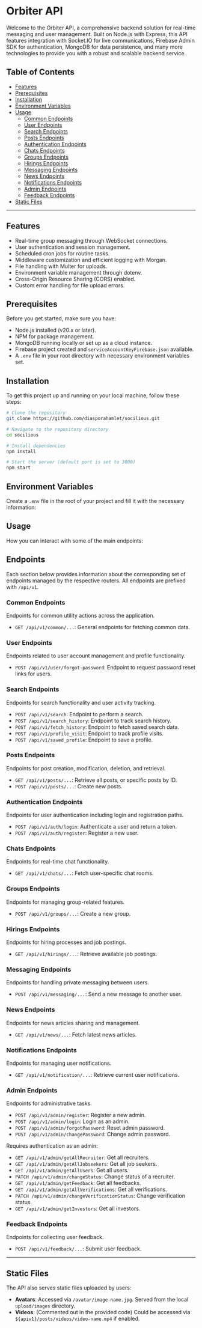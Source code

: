 # Orbiter API

Welcome to the Orbiter API, a comprehensive backend solution for real-time messaging and user management. Built on Node.js with Express, this API features integration with Socket.IO for live communications, Firebase Admin SDK for authentication, MongoDB for data persistence, and many more technologies to provide you with a robust and scalable backend service.

## Table of Contents

- [Features](#features)
- [Prerequisites](#prerequisites)
- [Installation](#installation)
- [Environment Variables](#environment-variables)
- [Usage](#usage)
  - [Common Endpoints](#common-endpoints)
  - [User Endpoints](#user-endpoints)
  - [Search Endpoints](#search-endpoints)
  - [Posts Endpoints](#posts-endpoints)
  - [Authentication Endpoints](#authentication-endpoints)
  - [Chats Endpoints](#chats-endpoints)
  - [Groups Endpoints](#groups-endpoints)
  - [Hirings Endpoints](#hirings-endpoints)
  - [Messaging Endpoints](#messaging-endpoints)
  - [News Endpoints](#news-endpoints)
  - [Notifications Endpoints](#notifications-endpoints)
  - [Admin Endpoints](#admin-endpoints)
  - [Feedback Endpoints](#feedback-endpoints)
- [Static Files](#static-files)

---
## Features

- Real-time group messaging through WebSocket connections.
- User authentication and session management.
- Scheduled cron jobs for routine tasks.
- Middleware customization and efficient logging with Morgan.
- File handling with Multer for uploads.
- Environment variable management through dotenv.
- Cross-Origin Resource Sharing (CORS) enabled.
- Custom error handling for file upload errors.

## Prerequisites

Before you get started, make sure you have:

- Node.js installed (v20.x or later).
- NPM for package management.
- MongoDB running locally or set up as a cloud instance.
- Firebase project created and `serviceAccountKeyFirebase.json` available.
- A `.env` file in your root directory with necessary environment variables set.

## Installation

To get this project up and running on your local machine, follow these steps:

```bash
# Clone the repository
git clone https://github.com/diasporahamlet/socilious.git

# Navigate to the repository directory
cd socilious

# Install dependencies
npm install

# Start the server (default port is set to 3000)
npm start

```
## Environment Variables
Create a `.env` file in the root of your project and fill it with the necessary information:

## Usage
How you can interact with some of the main endpoints:

## Endpoints

Each section below provides information about the corresponding set of endpoints managed by the respective routers. All endpoints are prefixed with `/api/v1`.

### Common Endpoints
Endpoints for common utility actions across the application.
- `GET /api/v1/common/...`: General endpoints for fetching common data.

### User Endpoints
Endpoints related to user account management and profile functionality.
- `POST /api/v1/user/forgot-password`: Endpoint to request password reset links for users.


### Search Endpoints
Endpoints for search functionality and user activity tracking.

- `POST /api/v1/search`: Endpoint to perform a search.
- `POST /api/v1/search_history`: Endpoint to track search history.
- `POST /api/v1/fetch_history`: Endpoint to fetch saved search data.
- `POST /api/v1/profile_visit`: Endpoint to track profile visits.
- `POST /api/v1/saved_profile`: Endpoint to save a profile.


### Posts Endpoints
Endpoints for post creation, modification, deletion, and retrieval.
- `GET /api/v1/posts/...`: Retrieve all posts, or specific posts by ID.
- `POST /api/v1/posts/...`: Create new posts.

### Authentication Endpoints
Endpoints for user authentication including login and registration paths.
- `POST /api/v1/auth/login`: Authenticate a user and return a token.
- `POST /api/v1/auth/register`: Register a new user.

### Chats Endpoints
Endpoints for real-time chat functionality.
- `GET /api/v1/chats/...`: Fetch user-specific chat rooms.

### Groups Endpoints
Endpoints for managing group-related features.
- `POST /api/v1/groups/...`: Create a new group.

### Hirings Endpoints
Endpoints for hiring processes and job postings.
- `GET /api/v1/hirings/...`: Retrieve available job postings.

### Messaging Endpoints
Endpoints for handling private messaging between users.
- `POST /api/v1/messaging/...`: Send a new message to another user.

### News Endpoints
Endpoints for news articles sharing and management.
- `GET /api/v1/news/...`: Fetch latest news articles.

### Notifications Endpoints
Endpoints for managing user notifications.
- `GET /api/v1/notification/...`: Retrieve current user notifications.

### Admin Endpoints

Endpoints for administrative tasks.

- `POST /api/v1/admin/register`: Register a new admin.
- `POST /api/v1/admin/login`: Login as an admin.
- `POST /api/v1/admin/forgotPassword`: Reset admin password.
- `POST /api/v1/admin/changePassword`: Change admin password.

Requires authentication as an admin:

- `GET /api/v1/admin/getAllRecruiter`: Get all recruiters.
- `GET /api/v1/admin/getAllJobseekers`: Get all job seekers.
- `GET /api/v1/admin/getAllUsers`: Get all users.
- `PATCH /api/v1/admin/changeStatus`: Change status of a recruiter.
- `GET /api/v1/admin/getFeedback`: Get all feedbacks.
- `GET /api/v1/admin/getAllVerifications`: Get all verifications.
- `PATCH /api/v1/admin/changeVerificationStatus`: Change verification status.
- `GET /api/v1/admin/getInvestors`: Get all investors.

### Feedback Endpoints
Endpoints for collecting user feedback.
- `POST /api/v1/feedback/...`: Submit user feedback.

---

## Static Files

The API also serves static files uploaded by users:

- **Avatars**: Accessed via `/avatar/image-name.jpg`. Served from the local `upload/images` directory.
- **Videos**: (Commented out in the provided code) Could be accessed via `${apiv1}/posts/videos/video-name.mp4` if enabled.

